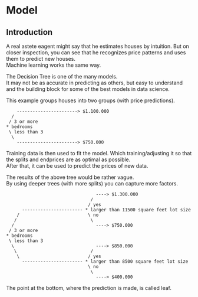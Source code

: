 # Model

## Introduction

A real astete eagent might say that he estimates houses by intuition. But on closer inspection, you can see that he recognizes price patterns and uses them to predict new houses.  
Machine learning works the same way.

The Decision Tree is one of the many models.  
It may not be as accurate in predicting as others, but easy to understand and the building block for some of the best models in data science.

This example groups houses into two groups (with price predictions).

        -----------------------> $1.100.000
      /
     / 3 or more
    * bedrooms
     \ less than 3
      \
        -----------------------> $750.000

Training data is then used to fit the model. Which training/adjusting it so that the splits and endprices are as optimal as possible.  
After that, it can be used to predict the prices of new data.

The results of the above tree would be rather vague.  
By using deeper trees (with more splits) you can capture more factors.

    								  ----> $1.300.000
    								/
                                   / yes
          ----------------------- * larger than 11500 square feet lot size
        /                          \ no
       /                            \
      /                               ----> $750.000
     / 3 or more
    * bedrooms
     \ less than 3
      \                               ----> $850.000
       \                            /
        \						   / yes
    	  ----------------------- * larger than 8500 square feet lot size
    						       \ no
    							    \
    								  ----> $400.000

The point at the bottom, where the prediction is made, is called leaf.
